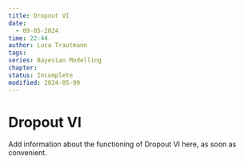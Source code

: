 ```yaml
---
title: Dropout VI
date:
  - 09-05-2024
time: 22:44
author: Luca Trautmann
tags: 
series: Bayesian Modelling
chapter: 
status: Incomplete
modified: 2024-05-09
---
```

# Dropout VI
Add information about the functioning of Dropout VI here, as soon as convenient.
